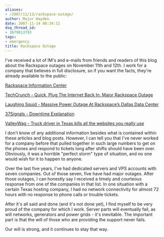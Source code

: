 ```yaml
---
aliases:
- /2007/11/13/rackspace-outage/
author: Major Hayden
date: 2007-11-14 00:34:11
dsq_thread_id:
- 3679013793
tags:
- emergency
title: Rackspace Outage
---
```


I've received a lot of IM's and e-mails from friends and readers of this blog about the Rackspace outages on November 11th and 12th. I work for a company that believes in full disclosure, so if you want the facts, they're already available to the public:

[Rackspace Information Center][1]

[TechCrunch - Quick, Plug The Internet Back In: Major Rackspace Outage][2]

[Laughing Squid - Massive Power Outage At Rackspace’s Dallas Data Center][3]

[37Signals - Downtime Explanation][4]

[ValleyWag - Truck driver in Texas kills all the websites you really use][5]

I don't know of any additional information besides what is contained within these articles and blog posts. However, I can tell you that I've never worked for a company before that pulled together in such large numbers to get on the phones and respond to tickets long after shifts should have been over. Obviously, it was a horrible "perfect storm" type of situation, and no one would wish for it to happen to anyone.

Over the last five years, I've had dedicated servers and VPS accounts with seven companies. Out of those seven, five have had major outages. After those outages, I can honestly say I received a timely and courteous response from one of the companies in that list. In one situation with a certain Texas hosting company, I had no network connectivity for almost 72 hours with no response to phone calls or trouble tickets.

After it's all said and done (and it's not done yet), I find myself to be very proud of the company for which I work. Server parts will eventually fail, as will networks, generators and power grids - it's inevitable. The important part is that the will of those who are providing the support never fails.

Our will is strong, and it continues to stay that way.

 [1]: http://www.rackspace.com/information/announcements/datacenter.php
 [2]: http://www.techcrunch.com/2007/11/12/quick-plug-the-internet-back-in-major-rackspace-outage/
 [3]: http://laughingsquid.wordpress.com/2007/11/12/massive-power-outage-at-rackspace-dallas-data-center/
 [4]: http://37signals.blogs.com/products/2007/11/downtime-explan.html
 [5]: http://valleywag.com/tech/breakdowns/truck-driver-in-texas-kills-all-the-websites-you-really-use-321881.php